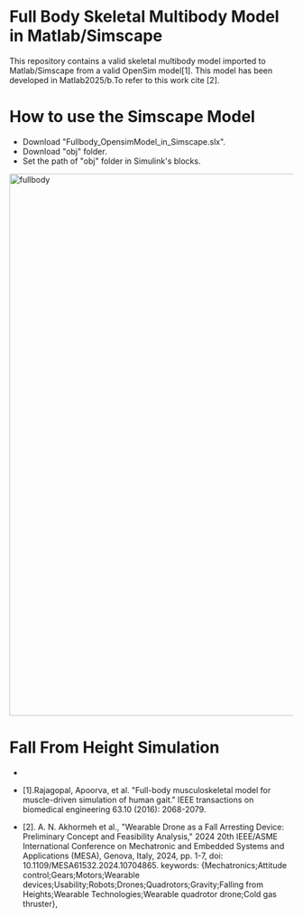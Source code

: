 # Full Body Skeletal Multibody Model in Matlab/Simscape
This repository contains a valid skeletal multibody model imported to Matlab/Simscape from a valid OpenSim model[1]. This model has been developed in Matlab2025/b.To refer to this  work cite [2].
# How to use the Simscape Model
-  Download "Fullbody_OpensimModel_in_Simscape.slx".
-  Download "obj" folder.
-  Set the path of "obj" folder in Simulink's blocks.
<img width="959" alt="fullbody" src="https://github.com/user-attachments/assets/b39c603c-9ee2-4481-a2ef-894cc1bc537d" />

# Fall From Height Simulation
-  




-  [1].Rajagopal, Apoorva, et al. "Full-body musculoskeletal model for muscle-driven simulation of human gait." IEEE transactions on biomedical engineering 63.10 (2016): 2068-2079.
-  [2]. A. N. Akhormeh et al., "Wearable Drone as a Fall Arresting Device: Preliminary Concept and Feasibility Analysis," 2024 20th IEEE/ASME International Conference on Mechatronic and Embedded Systems and Applications (MESA), Genova, Italy, 2024, pp. 1-7, doi: 10.1109/MESA61532.2024.10704865. keywords: {Mechatronics;Attitude control;Gears;Motors;Wearable devices;Usability;Robots;Drones;Quadrotors;Gravity;Falling from Heights;Wearable Technologies;Wearable quadrotor drone;Cold gas thruster},


